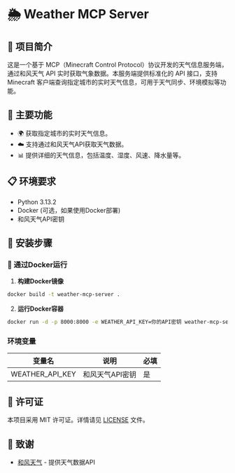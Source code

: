 # 🌦️ Weather MCP Server

## 📖 项目简介
这是一个基于 MCP（Minecraft Control Protocol）协议开发的天气信息服务端，通过和风天气 API 实时获取气象数据。本服务端提供标准化的 API 接口，支持 Minecraft 客户端查询指定城市的实时天气信息，可用于天气同步、环境模拟等功能。

## 🚀 主要功能
- 🌍 获取指定城市的实时天气信息。
- ☁️ 支持通过和风天气API获取天气数据。
- 📊 提供详细的天气信息，包括温度、湿度、风速、降水量等。

## 📋 环境要求
- Python 3.13.2
- Docker (可选，如果使用Docker部署)
- 和风天气API密钥

## 🔧 安装步骤

### 🐳 通过Docker运行

1. **构建Docker镜像**
```bash
docker build -t weather-mcp-server .
```

2. **运行Docker容器**
```bash
docker run -d -p 8000:8000 -e WEATHER_API_KEY=你的API密钥 weather-mcp-server
```

### 环境变量
| 变量名 | 说明 | 必填 |
|--------|------|------|
| WEATHER_API_KEY | 和风天气API密钥 | 是 |


## 📄 许可证
本项目采用 MIT 许可证。详情请见 [LICENSE](LICENSE) 文件。

## 🙏 致谢
- [和风天气](https://www.qweather.com/) - 提供天气数据API
